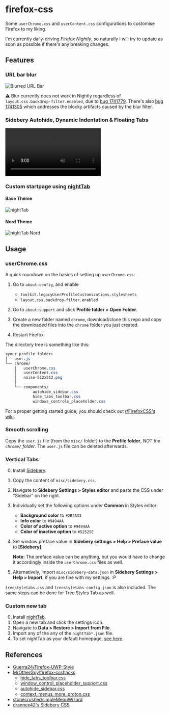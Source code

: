 # firefox-css

Some `userChrome.css` and `userContent.css` configurations to customise Firefox
to my liking.

I'm currently daily-driving *Firefox Nightly*, so naturally I will try to
update as soon as possible if there's any breaking changes.

## Features

### URL bar blur

![Blurred URL Bar](https://i.imgur.com/s5036st.png)

⚠️ Blur currently does not work in Nightly regardless of `layout.css.backdrop-filter.enabled`,
due to [bug 1741779](https://bugzilla.mozilla.org/show_bug.cgi?id=1741779).
There's also [bug 1741305](https://bugzilla.mozilla.org/show_bug.cgi?id=1741305)
which addresses the blocky artifacts caused by the blur filter.

### Sidebery Autohide, Dynamic Indentation & Floating Tabs

![Sidebery Demo](https://user-images.githubusercontent.com/72267349/147921242-f2a5900d-1ef1-408a-b04e-a7c7440efb6a.mp4)

### Custom startpage using [nightTab](https://github.com/zombieFox/nightTab)

#### Base Theme

![nightTab](https://user-images.githubusercontent.com/72267349/147921209-55f18032-af83-4db2-9c7c-51c977096d27.jpg)

#### Nord Theme

![nightTab Nord](https://user-images.githubusercontent.com/72267349/147921152-0839d947-02c9-4b5c-a70c-5aafad09352b.jpg)

## Usage

### userChrome.css

A quick roundown on the basics of setting up `userChrome.css`:

1. Go to `about:config`, and enable
   - `toolkit.legacyUserProfileCustomizations.stylesheets`
   - `layout.css.backdrop-filter.enabled`

2. Go to `about:support` and click **Profile folder > Open Folder**.

3. Create a new folder named `chrome`, download/clone this repo and copy the
   downloaded files into the `chrome` folder you just created.

4. Restart Firefox.

The directory tree is something like this:

```css
<your profile folder>
│   user.js
└── chrome/
    │   userChrome.css
    │   userContent.css
    │   noise-512x512.png
    │
    └── components/
            autohide_sidebar.css
            hide_tabs_toolbar.css
            windows_controls_placeholder.css
```

For a proper getting started guide, you should check out [r/FirefoxCSS's wiki](https://www.reddit.com/r/FirefoxCSS/wiki/index/tutorials).

### Smooth scrolling

Copy the `user.js` file (from the `misc/` folder) to the **Profile folder**,
*NOT the `chrome/` folder*. The `user.js` file can be deleted afterwards.

### Vertical Tabs

0. Install [Sidebery](https://addons.mozilla.org/firefox/addon/sidebery/).

1. Copy the content of `misc/sidebery.css`.

2. Navigate to **Sidebery Settings > Styles editor** and paste the CSS under
   "Sidebar" on the right.

3. Individually set the following options under **Common** in Styles editor:
   - **Background color** to `#2B2A33`
   - **Info color** to `#9494AA`
   - **Color of active option** to `#9494AA`
   - **Color of inactive option** to `#52525E`

4. Set window preface value in **Sidebery settings > Help > Preface value**
   to **[Sidebery]**.

   **Note:**
   The preface value can be anything, but you would have to change it
   accordingly inside the `userChrome.css` files as well.

5. Alternatively, import `misc/sidebery-data.json` in **Sidebery Settings > Help > Import**,
   if you are fine with my settings. :P

`treestyletabs.css` and `treestyletabs-config.json` is also included.
The same steps can be done for Tree Styles Tab as well.

### Custom new tab

0. Install [nightTab](https://addons.mozilla.org/firefox/addon/nighttab/).
1. Open a new tab and click the settings icon.
2. Navigate to **Data > Restore > Import from File**.
3. Import any of the any of the `nightTab*.json` file.
4. To set nightTab as your default homepage, [see here](https://github.com/zombieFox/nightTab/wiki/Setting-nightTab-as-your-Firefox-homepage).

## References

- [Guerra24/Firefox-UWP-Style](https://github.com/Guerra24/Firefox-UWP-Style)
- [MrOtherGuy/firefox-csshacks](https://github.com/MrOtherGuy/firefox-csshacks)
  - [hide_tabs_toolbar.css](https://github.com/MrOtherGuy/firefox-csshacks/blob/master/chrome/hide_tabs_toolbar.css)
  - [window_control_placeholder_support.css](https://github.com/MrOtherGuy/firefox-csshacks/blob/master/chrome/window_control_placeholder_support.css)
  - [autohide_sidebar.css](https://github.com/MrOtherGuy/firefox-csshacks/blob/master/chrome/autohide_sidebar.css)
  - [context_menus_more_proton.css](https://github.com/MrOtherGuy/firefox-csshacks/blob/master/chrome/context_menus_more_proton.css)
- [stonecrusher/simpleMenuWizard](https://github.com/stonecrusher/simpleMenuWizard)
- [drannex42's Sidebery CSS](https://github.com/drannex42/FirefoxSidebar)
